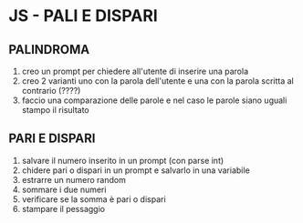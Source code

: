 # JS - PALI E DISPARI

## PALINDROMA
1. creo un prompt per chiedere all'utente di inserire una parola
1. creo 2 varianti uno con la parola dell'utente e una con la parola scritta al contrario (????)
1. faccio una comparazione delle parole e nel caso le parole siano uguali stampo il risultato

## PARI E DISPARI
1. salvare il numero inserito in un prompt (con parse int)
1. chidere pari o dispari in un prompt e salvarlo in una variabile
1. estrarre un numero random
1. sommare i due numeri
1. verificare se la somma è pari o dispari
1. stampare il pessaggio
